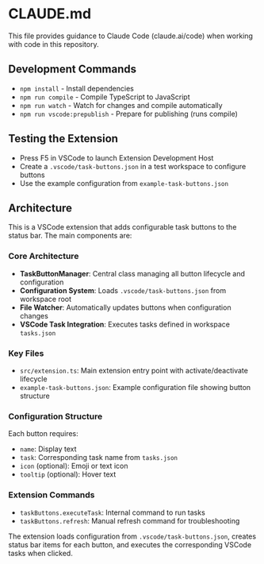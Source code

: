 # CLAUDE.md

This file provides guidance to Claude Code (claude.ai/code) when working with code in this repository.

## Development Commands

- `npm install` - Install dependencies
- `npm run compile` - Compile TypeScript to JavaScript
- `npm run watch` - Watch for changes and compile automatically
- `npm run vscode:prepublish` - Prepare for publishing (runs compile)

## Testing the Extension

- Press F5 in VSCode to launch Extension Development Host
- Create a `.vscode/task-buttons.json` in a test workspace to configure buttons
- Use the example configuration from `example-task-buttons.json`

## Architecture

This is a VSCode extension that adds configurable task buttons to the status bar. The main components are:

### Core Architecture
- **TaskButtonManager**: Central class managing all button lifecycle and configuration
- **Configuration System**: Loads `.vscode/task-buttons.json` from workspace root
- **File Watcher**: Automatically updates buttons when configuration changes
- **VSCode Task Integration**: Executes tasks defined in workspace `tasks.json`

### Key Files
- `src/extension.ts`: Main extension entry point with activate/deactivate lifecycle
- `example-task-buttons.json`: Example configuration file showing button structure

### Configuration Structure
Each button requires:
- `name`: Display text
- `task`: Corresponding task name from `tasks.json`
- `icon` (optional): Emoji or text icon
- `tooltip` (optional): Hover text

### Extension Commands
- `taskButtons.executeTask`: Internal command to run tasks
- `taskButtons.refresh`: Manual refresh command for troubleshooting

The extension loads configuration from `.vscode/task-buttons.json`, creates status bar items for each button, and executes the corresponding VSCode tasks when clicked.